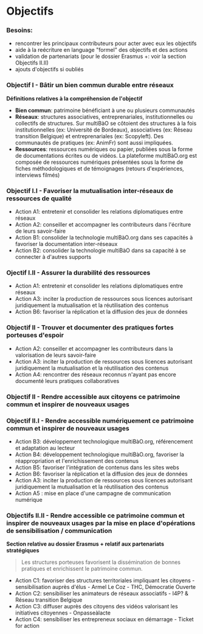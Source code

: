 # Objectifs 

### Besoins: 

* rencontrer les principaux contributeurs pour acter avec eux les objectifs
* aide à la reécriture en language "formel" des objectifs et des actions
* validation de partenariats (pour le dossier Erasmus +: voir la section Objectifs II.II)
* ajouts d'objectifs si oubliés

### Objectif I - Bâtir un bien commun durable entre réseaux 

**Définitions relatives à la compréhension de l'objectif**
* **Bien commun**: patrimoine bénéficiant à une ou plusieurs communautés
* **Réseaux**: structures associatives, entreprenariales, institutionnelles ou collectifs de structures. Sur multiBàO se côtoient des structures à la fois institutionnelles (ex: Université de Bordeaux), associatives (ex: Réseau transition Belgique) et entreprenariales (ex: Scopyleft). Des communautés de pratiques (ex: AnimFr) sont aussi impliquées.
* **Ressources**: ressources numériques ou papier, publiées sous la forme de documentations écrites ou de vidéos. La plateforme multiBàO.org est composée de ressources numériques présentées sous la forme de fiches méthodologiques et de témoignages (retours d'expériences, interviews filmés)

### Objectif I.I - Favoriser la mutualisation inter-réseaux de ressources de qualité

* Action A1: entretenir et consolider les relations diplomatiques entre réseaux
* Action A2: conseiller et accompagner les contributeurs dans l'écriture de leurs savoir-faire
* Action B1: consolider la technologie multiBàO.org dans ses capacités à favoriser la documentation inter-réseaux
* Action B2: consolider la technologie multiBàO dans sa capacité à se connecter à d'autres supports

### Ojectif I.II - Assurer la durabilité des ressources

* Action A1: entretenir et consolider les relations diplomatiques entre réseaux
* Action A3: inciter la production de ressources sous licences autorisant juridiquement la mutualisation et la réutilisation des contenus
* Action B6: favoriser la réplication et la diffusion des jeux de données

### Objectif II - Trouver et documenter des pratiques fortes porteuses d'espoir

* Action A2: conseiller et accompagner les contributeurs dans la valorisation de leurs savoir-faire
* Action A3: inciter la production de ressources sous licences autorisant juridiquement la mutualisation et la réutilisation des contenus
* Action A4: rencontrer des réseaux reconnus n'ayant pas encore documenté leurs pratiques collaboratives

### Objectif II - Rendre accessible aux citoyens ce patrimoine commun et inspirer de nouveaux usages

### Objectif II.I - Rendre accessible numériquement ce patrimoine commun et inspirer de nouveaux usages

* Action  B3: développement technologique multiBàO.org, référencement et adaptation au lecteur
* Action B4: développement technologique multiBàO.org, favoriser la réappropriation et l'enrichissement des contenus
* Action B5: favoriser l'intégration de contenus dans les sites webs
* Action B6: favoriser la réplication et la diffusion des jeux de données
* Action A3: inciter la production de ressources sous licences autorisant juridiquement la mutualisation et la réutilisation des contenus
* Action A5 : mise en place d'une campagne de communication numérique

### Objectifs II.II - Rendre accessible ce patrimoine commun et inspirer de nouveaux usages par la mise en place d'opérations de sensibilisation / communication

**Section relative au dossier Erasmus + relatif aux partenariats stratégiques**

> Les structures porteuses favorisent la dissémination de bonnes pratiques et enrichissent le patrimoine commun. 

* Action C1: favoriser des structures territoriales impliquant les citoyens - sensibilisation auprès d'élus - Armel Le Coz - THC, Démocratie Ouverte
* Action C2: sensibiliser les animateurs de réseaux associatifs - I4P? & Réseau transition Belgique
* Action C3: diffuser auprès des citoyens des vidéos valorisant les initiatives citoyennes - Onpasseàlacte
* Action C4: sensibiliser les entrepreneux sociaux en démarrage  - Ticket for action